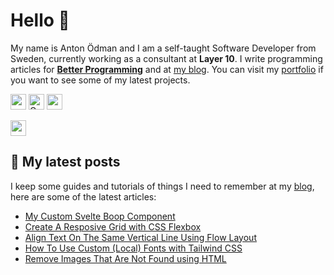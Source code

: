 # Hello 👋

My name is Anton Ödman and I am a self-taught Software Developer from Sweden, currently working as a consultant at **Layer 10**. I write programming articles for [**Better Programming**](https://betterprogramming.pub/) and at [my blog](https://www.banjocode.com/). You can visit my [portfolio](https://www.banjoanton.com) if you want to see some of my latest projects.


<p>
  <a href="https://www.twitter.com/banjoanton"><img src="https://img.shields.io/badge/twitter-%231DA1F2.svg?&style=for-the-badge&logo=twitter&logoColor=white" height=25></a> 
  <a href="mailto:anton.odman@gmail.com"><img alt="Gmail" src="https://img.shields.io/badge/Gmail-D14836?style=for-the-badge&logo=gmail&logoColor=white" height=25 /></a>
  <a href="https://www.linkedin.com/in/banjoanton"><img src="https://img.shields.io/badge/linkedin-%230077B5.svg?&style=for-the-badge&logo=linkedin&logoColor=white" height=25></a> 

  <a href="https://medium.com/@banjoanton"><img src="https://img.shields.io/badge/medium-%2312100E.svg?&style=for-the-badge&logo=medium&logoColor=white" height=25></a> 

</p>

## :memo: My latest posts
I keep some guides and tutorials of things I need to remember at my [blog](https://www.banjocode.com), here are some of the latest articles:
<!-- BLOG-POST-LIST:START -->
- [My Custom Svelte Boop Component](https://www.banjocode.com/post/svelte/my-custom-svelte-boop-component)
- [Create A Resposive Grid with CSS Flexbox](https://www.banjocode.com/post/css/responsive-grid-with-css-flexbox)
- [Align Text On The Same Vertical Line Using Flow Layout](https://www.banjocode.com/post/css/flow-layout-with-text-aligned)
- [How To Use Custom &lpar;Local&rpar; Fonts with Tailwind CSS](https://www.banjocode.com/post/tailwind/custom-local-fonts)
- [Remove Images That Are Not Found using HTML](https://www.banjocode.com/post/html/remove-broken-image)
<!-- BLOG-POST-LIST:END -->
